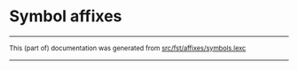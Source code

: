 
# Symbol affixes

* * *

<small>This (part of) documentation was generated from [src/fst/affixes/symbols.lexc](https://github.com/giellalt/lang-dgr/blob/main/src/fst/affixes/symbols.lexc)</small>

---

